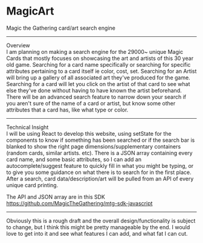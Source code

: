 # MagicArt
Magic the Gathering card/art search engine

***
Overview  
I am planning on making a search engine for the 29000~ unique Magic Cards that mostly focuses on showcasing the art and artists of this 30 year old game. Searching for a card name specifically or searching for specific attributes pertaining to a card itself ie color, cost, set. Searching for an Artist will bring up a gallery of all associated art they've produced for the game. Searching for a card will let you click on the artist of that card to see what else they've done without having to have known the artist beforehand. There will be an advanced search feature to narrow down your search if you aren't sure of the name of a card or artist, but know some other attributes that a card has, like what type or color. 

***
Technical Insight  
I will be using React to develop this website, using setState for the components to know if something has been searched or if the search bar is blanked to show the right page dimensions/supplementary containers (random cards, similar artists. etc). There is a JSON array containing every card name, and some basic attributes, so I can add an autocomplete/suggest feature to quickly fill in what you might be typing, or to give you some guidance on what there is to search for in the first place. After a search, card data/description/art will be pulled from an API of every unique card printing.  
  
The API and JSON array are in this SDK https://github.com/MagicTheGathering/mtg-sdk-javascript

***
Obviously this is a rough draft and the overall design/functionality is subject to change, but I think this might be pretty manageable by the end. I would love to get into it and see what features I can add, and what fat I can cut.
